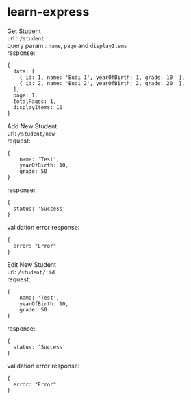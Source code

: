 # learn-express

Get Student  
url : `/student`  
query param : `name`, `page` and `displayItems`   
response: 
```
{
  data: [
    { id: 1, name: 'Budi 1', yearOfBirth: 1, grade: 10  },
    { id: 2, name: 'Budi 2', yearOfBirth: 2, grade: 20  },
  ],
  page: 1,
  totalPages: 1,
  displayItems: 10
}
```

Add New Student  
url: `/student/new`  
request: 
```
{
    name: 'Test',
    yearOfBirth: 10,
    grade: 50
}
```
response: 
```
{
  status: 'Success'
}
```
validation error response: 
```
{
  error: "Error"
}
```

Edit New Student  
url: `/student/:id`  
request: 
```
{
    name: 'Test',
    yearOfBirth: 10,
    grade: 50
}
```
response: 
```
{
  status: 'Success'
}
```
validation error response: 
```
{
  error: "Error"
}
```
